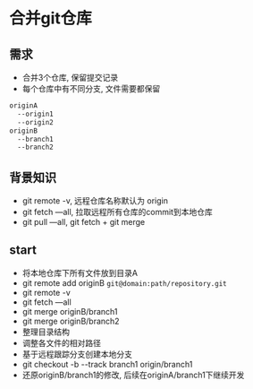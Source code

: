 # 合并git仓库

## 需求

* 合并3个仓库, 保留提交记录
* 每个仓库中有不同分支, 文件需要都保留

```sh
originA
  --origin1
  --origin2
originB
  --branch1
  --branch2
```

## 背景知识

* git remote -v, 远程仓库名称默认为 origin
* git fetch —all, 拉取远程所有仓库的commit到本地仓库
* git pull —all, git fetch + git merge

## start

* 将本地仓库下所有文件放到目录A
* git remote add originB `git@domain:path/repository.git`
* git remote -v
* git fetch —all
* git merge originB/branch1
* git merge originB/branch2
* 整理目录结构
* 调整各文件的相对路径
* 基于远程跟踪分支创建本地分支
* git checkout -b --track branch1 origin/branch1
* 还原originB/branch1的修改, 后续在originA/branch1下继续开发
